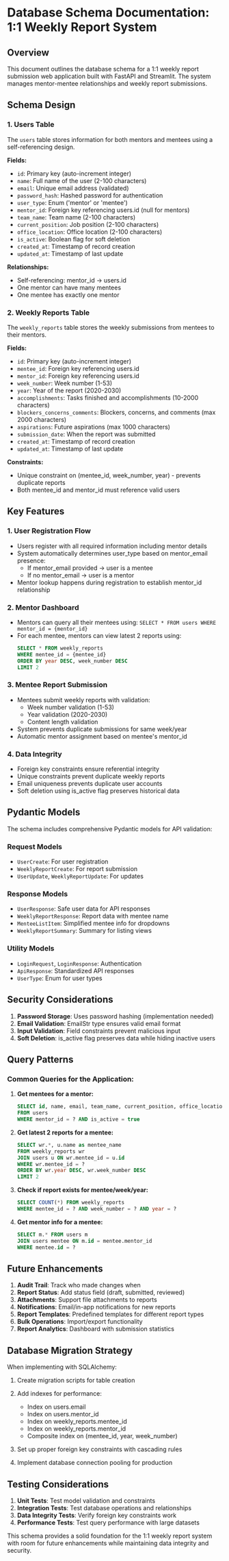 # Database Schema Documentation: 1:1 Weekly Report System

## Overview
This document outlines the database schema for a 1:1 weekly report submission web application built with FastAPI and Streamlit. The system manages mentor-mentee relationships and weekly report submissions.

## Schema Design

### 1. Users Table

The `users` table stores information for both mentors and mentees using a self-referencing design.

**Fields:**
- `id`: Primary key (auto-increment integer)
- `name`: Full name of the user (2-100 characters)
- `email`: Unique email address (validated)
- `password_hash`: Hashed password for authentication
- `user_type`: Enum ('mentor' or 'mentee')
- `mentor_id`: Foreign key referencing users.id (null for mentors)
- `team_name`: Team name (2-100 characters)
- `current_position`: Job position (2-100 characters)
- `office_location`: Office location (2-100 characters)
- `is_active`: Boolean flag for soft deletion
- `created_at`: Timestamp of record creation
- `updated_at`: Timestamp of last update

**Relationships:**
- Self-referencing: mentor_id → users.id
- One mentor can have many mentees
- One mentee has exactly one mentor

### 2. Weekly Reports Table

The `weekly_reports` table stores the weekly submissions from mentees to their mentors.

**Fields:**
- `id`: Primary key (auto-increment integer)
- `mentee_id`: Foreign key referencing users.id
- `mentor_id`: Foreign key referencing users.id
- `week_number`: Week number (1-53)
- `year`: Year of the report (2020-2030)
- `accomplishments`: Tasks finished and accomplishments (10-2000 characters)
- `blockers_concerns_comments`: Blockers, concerns, and comments (max 2000 characters)
- `aspirations`: Future aspirations (max 1000 characters)
- `submission_date`: When the report was submitted
- `created_at`: Timestamp of record creation
- `updated_at`: Timestamp of last update

**Constraints:**
- Unique constraint on (mentee_id, week_number, year) - prevents duplicate reports
- Both mentee_id and mentor_id must reference valid users

## Key Features

### 1. User Registration Flow
- Users register with all required information including mentor details
- System automatically determines user_type based on mentor_email presence:
  - If mentor_email provided → user is a mentee
  - If no mentor_email → user is a mentor
- Mentor lookup happens during registration to establish mentor_id relationship

### 2. Mentor Dashboard
- Mentors can query all their mentees using: `SELECT * FROM users WHERE mentor_id = {mentor_id}`
- For each mentee, mentors can view latest 2 reports using:
  ```sql
  SELECT * FROM weekly_reports 
  WHERE mentee_id = {mentee_id} 
  ORDER BY year DESC, week_number DESC 
  LIMIT 2
  ```

### 3. Mentee Report Submission
- Mentees submit weekly reports with validation:
  - Week number validation (1-53)
  - Year validation (2020-2030)
  - Content length validation
- System prevents duplicate submissions for same week/year
- Automatic mentor assignment based on mentee's mentor_id

### 4. Data Integrity
- Foreign key constraints ensure referential integrity
- Unique constraints prevent duplicate weekly reports
- Email uniqueness prevents duplicate user accounts
- Soft deletion using is_active flag preserves historical data

## Pydantic Models

The schema includes comprehensive Pydantic models for API validation:

### Request Models
- `UserCreate`: For user registration
- `WeeklyReportCreate`: For report submission
- `UserUpdate`, `WeeklyReportUpdate`: For updates

### Response Models
- `UserResponse`: Safe user data for API responses
- `WeeklyReportResponse`: Report data with mentee name
- `MenteeListItem`: Simplified mentee info for dropdowns
- `WeeklyReportSummary`: Summary for listing views

### Utility Models
- `LoginRequest`, `LoginResponse`: Authentication
- `ApiResponse`: Standardized API responses
- `UserType`: Enum for user types

## Security Considerations

1. **Password Storage**: Uses password hashing (implementation needed)
2. **Email Validation**: EmailStr type ensures valid email format
3. **Input Validation**: Field constraints prevent malicious input
4. **Soft Deletion**: is_active flag preserves data while hiding inactive users

## Query Patterns

### Common Queries for the Application:

1. **Get mentees for a mentor:**
   ```sql
   SELECT id, name, email, team_name, current_position, office_location
   FROM users 
   WHERE mentor_id = ? AND is_active = true
   ```

2. **Get latest 2 reports for a mentee:**
   ```sql
   SELECT wr.*, u.name as mentee_name
   FROM weekly_reports wr
   JOIN users u ON wr.mentee_id = u.id
   WHERE wr.mentee_id = ?
   ORDER BY wr.year DESC, wr.week_number DESC
   LIMIT 2
   ```

3. **Check if report exists for mentee/week/year:**
   ```sql
   SELECT COUNT(*) FROM weekly_reports
   WHERE mentee_id = ? AND week_number = ? AND year = ?
   ```

4. **Get mentor info for a mentee:**
   ```sql
   SELECT m.* FROM users m
   JOIN users mentee ON m.id = mentee.mentor_id
   WHERE mentee.id = ?
   ```

## Future Enhancements

1. **Audit Trail**: Track who made changes when
2. **Report Status**: Add status field (draft, submitted, reviewed)
3. **Attachments**: Support file attachments to reports
4. **Notifications**: Email/in-app notifications for new reports
5. **Report Templates**: Predefined templates for different report types
6. **Bulk Operations**: Import/export functionality
7. **Report Analytics**: Dashboard with submission statistics

## Database Migration Strategy

When implementing with SQLAlchemy:

1. Create migration scripts for table creation
2. Add indexes for performance:
   - Index on users.email
   - Index on users.mentor_id
   - Index on weekly_reports.mentee_id
   - Index on weekly_reports.mentor_id
   - Composite index on (mentee_id, year, week_number)

3. Set up proper foreign key constraints with cascading rules
4. Implement database connection pooling for production

## Testing Considerations

1. **Unit Tests**: Test model validation and constraints
2. **Integration Tests**: Test database operations and relationships
3. **Data Integrity Tests**: Verify foreign key constraints work
4. **Performance Tests**: Test query performance with large datasets

This schema provides a solid foundation for the 1:1 weekly report system with room for future enhancements while maintaining data integrity and security. 